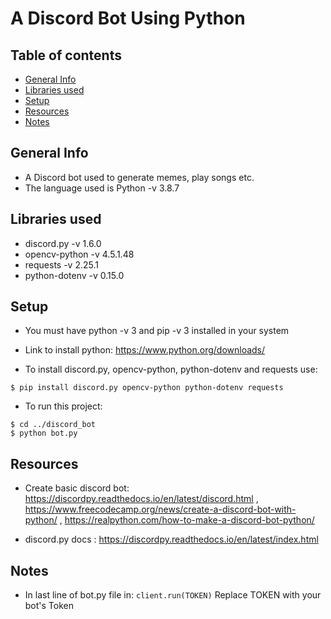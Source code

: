 # A Discord Bot Using Python

## Table of contents
* [General Info](#gen-info)
* [Libraries used](#libs-used)
* [Setup](#setup)
* [Resources](#resources)
* [Notes](#notes)

## General Info
* A Discord bot used to generate memes, play songs etc.
* The language used is Python -v 3.8.7

## Libraries used
* discord.py -v 1.6.0 
* opencv-python -v 4.5.1.48
* requests -v 2.25.1
* python-dotenv -v 0.15.0

## Setup
* You must have python -v 3 and pip -v 3 installed in your system
* Link to install python: https://www.python.org/downloads/

* To install discord.py, opencv-python, python-dotenv and requests use:
``` 
$ pip install discord.py opencv-python python-dotenv requests
```

* To run this project:
```
$ cd ../discord_bot
$ python bot.py
```

## Resources
* Create basic discord bot: https://discordpy.readthedocs.io/en/latest/discord.html , https://www.freecodecamp.org/news/create-a-discord-bot-with-python/ , https://realpython.com/how-to-make-a-discord-bot-python/

* discord.py docs : https://discordpy.readthedocs.io/en/latest/index.html


## Notes
* In last line of bot.py file in:
``` client.run(TOKEN) ```
  Replace TOKEN with your bot's Token
